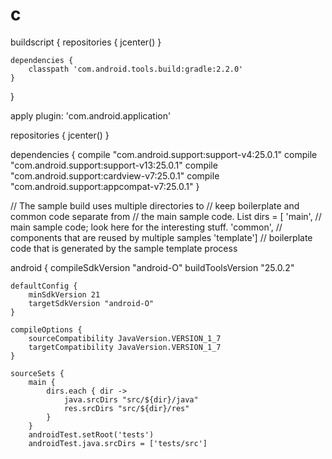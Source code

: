 # c
buildscript {
    repositories {
        jcenter()
    }

    dependencies {
        classpath 'com.android.tools.build:gradle:2.2.0'
    }
}

apply plugin: 'com.android.application'

repositories {
    jcenter()
}

dependencies {
    compile "com.android.support:support-v4:25.0.1"
    compile "com.android.support:support-v13:25.0.1"
    compile "com.android.support:cardview-v7:25.0.1"
    compile "com.android.support:appcompat-v7:25.0.1"
}

// The sample build uses multiple directories to
// keep boilerplate and common code separate from
// the main sample code.
List<String> dirs = [
    'main',     // main sample code; look here for the interesting stuff.
    'common',   // components that are reused by multiple samples
    'template'] // boilerplate code that is generated by the sample template process

android {
    compileSdkVersion "android-O"
    buildToolsVersion "25.0.2"

    defaultConfig {
        minSdkVersion 21
        targetSdkVersion "android-O"
    }

    compileOptions {
        sourceCompatibility JavaVersion.VERSION_1_7
        targetCompatibility JavaVersion.VERSION_1_7
    }

    sourceSets {
        main {
            dirs.each { dir ->
                java.srcDirs "src/${dir}/java"
                res.srcDirs "src/${dir}/res"
            }
        }
        androidTest.setRoot('tests')
        androidTest.java.srcDirs = ['tests/src']

